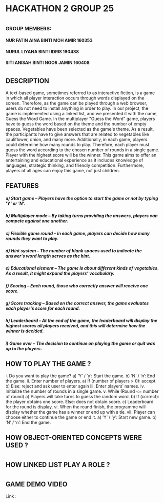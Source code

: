 # **HACKATHON 2   GROUP 25**
#
### GROUP MEMBERS:
#### NUR FATIN AINA BINTI MOH AMIR      160353
#### NURUL LIYANA BINTI IDRIS           160438
#### SITI ANISAH BINTI NOOR JAMIN       160408
#
## DESCRIPTION
A text-based game, sometimes referred to as interactive fiction, is a game in which all player interaction occurs through words displayed on the screen. Therefore, as the game can be played through a web browser, users do not need to install anything in order to play.
In our project, the game is implemented using a linked list, and we presented it with the name, Guess the Word Game. In the multiplayer "Guess the Word" game, players have to guess the word based on the theme and the number of empty spaces. Vegetables have been selected as the game's theme. As a result, the participants have to give answers that are related to vegetables like cauliflower, onion, and many more. Additionally, in each game, players could determine how many rounds to play. Therefore, each player must guess the word according to the chosen number of rounds in a single game. Player with the highest score will be the winner.
This game aims to offer an entertaining and educational experience as it includes knowledge of languages, strategic thinking, and friendly competition. Furthermore, players of all ages can enjoy this game, not just children.

## FEATURES
##### a)	Start game – Players have the option to start the game or not by typing 'Y' or 'N'.
##### b)	Multiplayer mode – By taking turns providing the answers, players can compete against one another. 
##### c)	Flexible game round – In each game, players can decide how many rounds they want to play. 
##### d)	Hint system – The number of blank spaces used to indicate the answer's word length serves as the hint.
##### e)	Educational element – The game is about different kinds of vegetables. As a result, it might expand the players' vocabulary.
##### f)	Scoring – Each round, those who correctly answer will receive one score.
##### g)	Score tracking – Based on the correct answer, the game evaluates each player's score for each round. 
##### h)	Leaderboard – At the end of the game, the leaderboard will display the highest scores all players received, and this will determine how the winner is decided.
##### i)	Game over – The decision to continue on playing the game or quit was up to the players.

## HOW TO PLAY THE GAME ?
i.	Do you want to play the game?
a)	‘Y’ / ‘y’: Start the game.
b)	‘N’ / ‘n’: End the game.
ii.	Enter number of players.
a)	If (number of players > 0): accept.
b)	Else: reject and ask user to enter again
iii.	Enter players’ names.
iv.	Initialize the number of rounds in a single game.
v.	While (Round <= number of round)
a)	Players will take turns to guess the random word.
b)	If (correct): the player obtains one score.
Else: does not obtain score.
c)	Leaderboard for the round is display.
vi.	When the round finish, the programme will display whether the game has a winner or end up with a tie.
vii.	Player can choose either to continue the game or end it.
a)	‘Y’ / ‘y’: Start new game.
b)	‘N’ / ‘n’: End the game.

## HOW OBJECT-ORIENTED CONCEPTS WERE USED ?
#
## HOW LINKED LIST PLAY A ROLE ?
# 
## GAME DEMO VIDEO
Link : 
